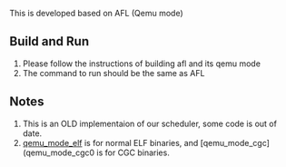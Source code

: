 This is developed based on AFL (Qemu mode)

## Build and Run

1. Please follow the instructions of building afl and its qemu mode
2. The command to run should be the same as AFL

## Notes

1. This is an OLD implementaion of our scheduler, some code is out of date.
2. [qemu_mode_elf](qemu_mode_elf) is for normal ELF binaries, and [qemu_mode_cgc](qemu_mode_cgc0 is for CGC binaries.
